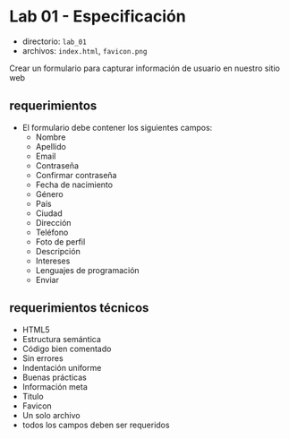 # Lab 01 - Especificación

- directorio: `lab_01`
- archivos: `index.html`, `favicon.png`

Crear un formulario para capturar información de usuario en nuestro sitio web

## requerimientos

- El formulario debe contener los siguientes campos:
  - Nombre
  - Apellido
  - Email
  - Contraseña
  - Confirmar contraseña
  - Fecha de nacimiento
  - Género
  - País
  - Ciudad
  - Dirección
  - Teléfono
  - Foto de perfil
  - Descripción
  - Intereses
  - Lenguajes de programación
  - Enviar

## requerimientos técnicos

- HTML5
- Estructura semántica
- Código bien comentado
- Sin errores
- Indentación uniforme
- Buenas prácticas
- Información meta
- Titulo
- Favicon
- Un solo archivo
- todos los campos deben ser requeridos